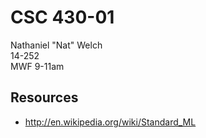 # CSC 430-01

Nathaniel "Nat" Welch  
14-252  
MWF 9-11am  

## Resources

 * http://en.wikipedia.org/wiki/Standard_ML

